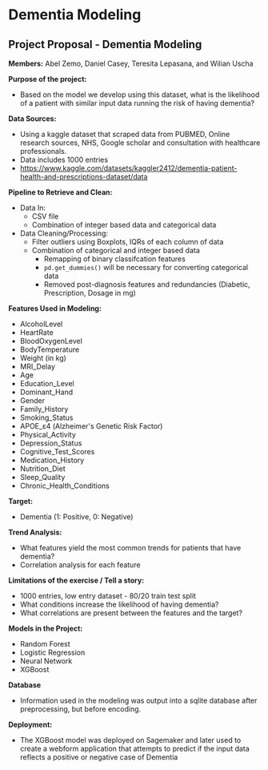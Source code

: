 # Dementia Modeling

## Project Proposal - Dementia Modeling

**Members:** Abel Zemo, Daniel Casey, Teresita Lepasana, and Wilian Uscha

**Purpose of the project:**
- Based on the model we develop using this dataset, what is the likelihood of a patient with similar input data running the risk of having dementia?

**Data Sources:**
- Using a kaggle dataset that scraped data from PUBMED, Online research sources, NHS, Google scholar and consultation with healthcare professionals.
- Data includes 1000 entries
- https://www.kaggle.com/datasets/kaggler2412/dementia-patient-health-and-prescriptions-dataset/data

**Pipeline to Retrieve and Clean:**
- Data In:
  - CSV file
  - Combination of integer based data and categorical data
- Data Cleaning/Processing:
  - Filter outliers using Boxplots, IQRs of each column of data
  - Combination of categorical and integer based data
    - Remapping of binary classifcation features  
    - `pd.get_dummies()` will be necessary for converting categorical data
    - Removed post-diagnosis features and redundancies (Diabetic, Prescription, Dosage in mg)
   
**Features Used in Modeling:**
  - AlcoholLevel
  - HeartRate
  - BloodOxygenLevel
  - BodyTemperature
  - Weight (in kg)
  - MRI_Delay
  - Age
  - Education_Level
  - Dominant_Hand
  - Gender
  - Family_History
  - Smoking_Status
  - APOE_ε4 (Alzheimer's Genetic Risk Factor)
  - Physical_Activity
  - Depression_Status
  - Cognitive_Test_Scores
  - Medication_History
  - Nutrition_Diet
  - Sleep_Quality
  - Chronic_Health_Conditions
 
**Target:**
  - Dementia (1: Positive, 0: Negative) 

**Trend Analysis:**
- What features yield the most common trends for patients that have dementia?
- Correlation analysis for each feature

**Limitations of the exercise / Tell a story:**
- 1000 entries, low entry dataset - 80/20 train test split
- What conditions increase the likelihood of having dementia?
- What correlations are present between the features and the target?

**Models in the Project:**
- Random Forest
- Logistic Regression
- Neural Network
- XGBoost

**Database**
- Information used in the modeling was output into a sqlite database after preprocessing, but before encoding.

**Deployment:**
- The XGBoost model was deployed on Sagemaker and later used to create a webform application that attempts to predict if the input data reflects a positive or negative case of Dementia
